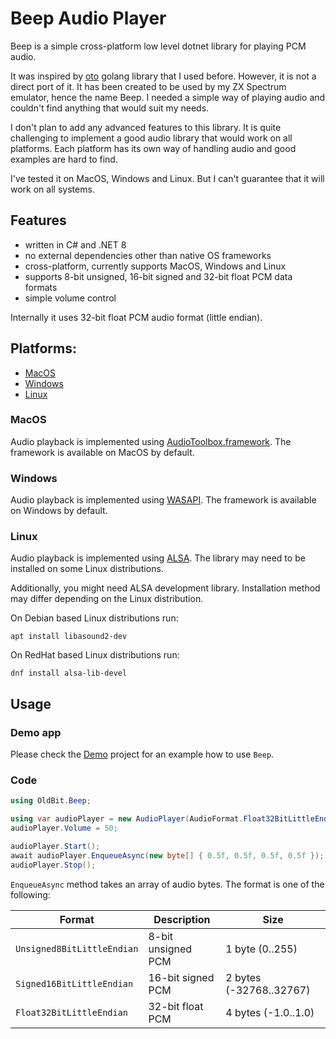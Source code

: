 # Beep Audio Player

Beep is a simple cross-platform low level dotnet library for playing PCM audio.

It was inspired by [oto](https://github.com/ebitengine/oto) golang library that I used before. However, it is not a direct port of it.
It has been created to be used by my ZX Spectrum emulator, hence the name Beep. I needed a simple way of playing 
audio and couldn't find anything that would suit my needs.

I don't plan to add any advanced features to this library. It is quite challenging to implement a good audio library 
that would work on all platforms. Each platform has its own way of handling audio and good examples are hard to find.

I've tested it on MacOS, Windows and Linux. But I can't guarantee that it will work on all systems.

## Features
- written in C# and .NET 8
- no external dependencies other than native OS frameworks
- cross-platform, currently supports MacOS, Windows and Linux
- supports 8-bit unsigned, 16-bit signed and 32-bit float PCM data formats
- simple volume control

Internally it uses 32-bit float PCM audio format (little endian).

## Platforms:
- [MacOS](#MacOS)
- [Windows](#Windows)
- [Linux](#Linux)

### MacOS
Audio playback is implemented using [AudioToolbox.framework](https://developer.apple.com/documentation/audiotoolbox). The framework is available on MacOS by default.

### Windows
Audio playback is implemented using [WASAPI](https://docs.microsoft.com/en-us/windows/win32/coreaudio/wasapi). The framework is available on Windows by default.

### Linux
Audio playback is implemented using [ALSA](https://www.alsa-project.org). The library may need to be installed on some Linux distributions.

Additionally, you might need ALSA development library. Installation method may differ depending on the Linux distribution.

On Debian based Linux distributions run:
```shell
apt install libasound2-dev
```
On RedHat based Linux distributions run:

```shell
dnf install alsa-lib-devel
```

## Usage

### Demo app
Please check the [Demo](src/Demo) project for an example how to use `Beep`.

### Code
```csharp
using OldBit.Beep;

using var audioPlayer = new AudioPlayer(AudioFormat.Float32BitLittleEndian, 44100, 2);
audioPlayer.Volume = 50;

audioPlayer.Start();
await audioPlayer.EnqueueAsync(new byte[] { 0.5f, 0.5f, 0.5f, 0.5f });
audioPlayer.Stop();
```

`EnqueueAsync` method takes an array of audio bytes. The format is one of the following:

| Format                     | Description        | Size                    |
|----------------------------|--------------------|-------------------------|
| `Unsigned8BitLittleEndian` | 8-bit unsigned PCM | 1 byte (0..255)         |
| `Signed16BitLittleEndian`  | 16-bit signed PCM  | 2 bytes (-32768..32767) |
| `Float32BitLittleEndian`   | 32-bit float PCM   | 4 bytes (-1.0..1.0)     |

